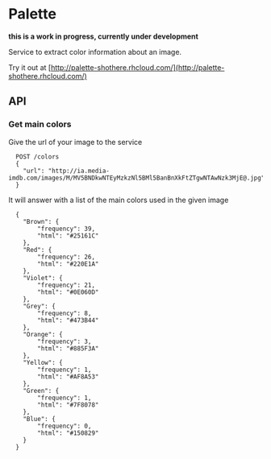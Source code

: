 # Palette

__this is a work in progress, currently under development__

Service to extract color information about an image.

Try it out at [http://palette-shothere.rhcloud.com/](http://palette-shothere.rhcloud.com/)

## API

### Get main colors

Give the url of your image to the service


```
  POST /colors
  {
    "url": "http://ia.media-imdb.com/images/M/MV5BNDkwNTEyMzkzNl5BMl5BanBnXkFtZTgwNTAwNzk3MjE@.jpg"
  }
```

It will answer with a list of the main colors used in the given image

```
  {
    "Brown": {
        "frequency": 39,
        "html": "#25161C"
    },
    "Red": {
        "frequency": 26,
        "html": "#220E1A"
    },
    "Violet": {
        "frequency": 21,
        "html": "#0E060D"
    },
    "Grey": {
        "frequency": 8,
        "html": "#473B44"
    },
    "Orange": {
        "frequency": 3,
        "html": "#885F3A"
    },
    "Yellow": {
        "frequency": 1,
        "html": "#AF8A53"
    },
    "Green": {
        "frequency": 1,
        "html": "#7F8078"
    },
    "Blue": {
        "frequency": 0,
        "html": "#150829"
    }
  }
```
